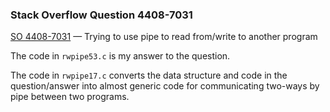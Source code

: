### Stack Overflow Question 4408-7031

[SO 4408-7031](https://stackoverflow.com/q/44087031) &mdash;
Trying to use pipe to read from/write to another program

The code in `rwpipe53.c` is my answer to the question.

The code in `rwpipe17.c` converts the data structure and code in the
question/answer into almost generic code for communicating two-ways by
pipe between two programs.
